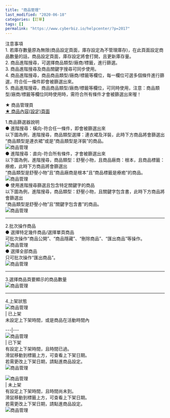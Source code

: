 ```yaml
---
title: "商品管理"
last_modified: "2020-06-18"
categories: [訂單]
tags: []
permalink: "https://www.cyberbiz.io/helpcenter/?p=2017"
---
```


注意事項  
1\. 若庫存數量原為無限(商品設定頁面，庫存設定為不管理庫存)，在此頁面設定商品數量的話，商品設定頁面，庫存設定將會打開，且更新庫存量。  
2\. 商品進階搜尋，可選擇商品類型/廠商/標籤，進行篩選。  
3\. 商品進階搜尋及商品關鍵字搜尋可同步使用。  
4\. 商品進階搜尋，商品商品類型/廠商/標籤等欄位，每一欄位可選多個條件進行篩選，符合任一條件即會被篩選出來。  
5\. 商品進階搜尋，商品商品類型/廠商/標籤等欄位，可同時使用，注意：商品類型/廠商/標籤等欄位同時使用時，需符合所有條件才會被篩選出來喔！

★ 商品管理頁  
[★ 商品內容(設定)頁面](https://www.cyberbiz.co/helpcenter/?p=2020)  

1.商品篩選器說明  
● 進階搜尋：橫向-符合任一條件，即會被篩選出來  
以下圖為例，進階搜尋，商品類型選擇：連衣裙及洋裝，此時下方商品將會篩選出  
“商品類型是連衣裙”或是“商品類型是洋裝”的商品。  
![商品管理](https://www.cyberbiz.co/helpcenter/wp-content/uploads/2020/05/商品管理01.png)  
● 進階搜尋：直向-符合所有條件，才會被篩選出來  
以下圖為例，進階搜尋，商品類型：舒壓小物，且商品廠商：根本，且商品標籤：療癒，此時下方商品將會篩選出  
“商品類型是舒壓小物”且“商品廠商是根本”且“商品標籤是療癒”的商品。  
![商品管理](https://www.cyberbiz.co/helpcenter/wp-content/uploads/2020/05/商品管理02.png)  
● 使用進階搜尋篩選且包含特定關鍵字的商品  
以下圖為例，進階搜尋，商品類型：舒壓小物，且關鍵字包含書，此時下方商品將會篩選出  
“商品類型是舒壓小物”且“關鍵字包含書”的商品。  
![商品管理](https://www.cyberbiz.co/helpcenter/wp-content/uploads/2020/05/商品管理03.png)  

* * *

2.批次操作商品  
● 選擇特定幾件商品/選擇單頁商品  
可批次操作“商品公開”、“商品隱藏”、“刪除商品”、“匯出商品”等操作。  
![商品管理](https://www.cyberbiz.co/helpcenter/wp-content/uploads/2020/05/商品管理04.png)  
● 選擇全部商品  
只可批次操作“匯出商品”。  
![商品管理](https://www.cyberbiz.co/helpcenter/wp-content/uploads/2020/05/商品管理05.png)  

* * *

3.選擇商品頁要顯示的商品數量  
![商品管理](https://www.cyberbiz.co/helpcenter/wp-content/uploads/2020/05/商品管理06.png)  

* * *

4.上架狀態  
![商品管理](https://www.cyberbiz.co/helpcenter/wp-content/uploads/2020/05/商品管理07.png)  
| 已上架  
未設定上下架時間，或是商品在活動時間內  

---|---  
![商品管理](https://www.cyberbiz.co/helpcenter/wp-content/uploads/2020/05/商品管理08.png)  
| 已下架  
有設定上下架時間，且時間已過。  
滑鼠移動到標籤上方，可查看上下架日期。  
若需更改上下架日期，請點進商品設定。  
![商品管理](https://www.cyberbiz.co/helpcenter/wp-content/uploads/2020/05/商品管理09.png)  

![商品管理](https://www.cyberbiz.co/helpcenter/wp-content/uploads/2020/05/商品管理10.png)  
| 未上架  
有設定上下架時間，且時間尚未到。  
滑鼠移動到標籤上方，可查看上下架日期。  
若需更改上下架日期，請點進商品設定。  
![商品管理](https://www.cyberbiz.co/helpcenter/wp-content/uploads/2020/05/商品管理11.png)  

